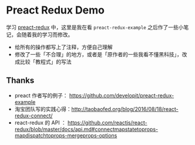 # Preact Redux Demo

学习 [preact-redux](https://github.com/developit/preact-redux) 中，这里是我在看 `preact-redux-example` 之后作了一些小笔记，会随着我的学习而修改。

- 给所有的操作都写上了注释，方便自己理解
- 修改了一些「不合理」的地方，或者是「原作者的一些我看不懂黑科技」，改成比较「教程式」的写法

## Thanks
- preact 作者写的例子： https://github.com/developit/preact-redux-example
- 淘宝团队写的实践心得：http://taobaofed.org/blog/2016/08/18/react-redux-connect/
- react-redux 的 API ： https://github.com/reactjs/react-redux/blob/master/docs/api.md#connectmapstatetoprops-mapdispatchtoprops-mergeprops-options
